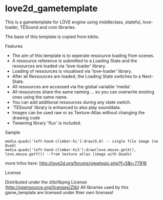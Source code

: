 love2d_gametemplate
===================

This is a gametemplate for LÖVE engine using middleclass, stateful, love-loader, TESound and cron libraries.

The base of this template is copied from kikito.

Features

- The aim of this template is to seperate ressource loading from scenes.
- A ressource reference is submitted to a Loading State and the ressources are loaded via 'love-loader' library.
- Loading of ressources is visualised via 'love-loader' library.
- After all Ressources are loaded, the Loading State switches to a Next-State.
- All ressources are accessed via the global variable 'media'.
- All ressources share the same naming ... so you can overwrite existing ones using the same name.
- You can add additional ressources during any state switch.
- 'TESound' library is enhanced to also play sounddata.
- Images can be used raw or as Texture-Atlas without changing the drawing code
- Tweening library 'flux' is included.

Sample
```
media.quads['left-hand-climber-hi']:draw(0,0) -- single file image (no Quad)
media.quads['left-hand-climber-hi3']:draw(love.mouse.getX(), love.mouse.getY()) --from texture atlas (image with Quads)
```

more Infos here: http://love2d.org/forums/viewtopic.php?f=5&t=77918

License

Distributed under the zlib/libpng License (http://opensource.org/licenses/Zlib)
All libraries used by this game_template are licensed under thier own licenses! 
